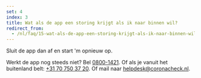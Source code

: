 ```yaml
---
set: 4
index: 3
title: Wat als de app een storing krijgt als ik naar binnen wil?
redirect_from: 
  - /nl/faq/15-wat-als-de-app-een-storing-krijgt-als-ik-naar-binnen-wil
---
```

Sluit de app dan af en start 'm opnieuw op. 

Werkt de app nog steeds niet? Bel <a href="tel:08001421">0800-1421</a>. Of als je vanuit het buitenland belt: <a href="tel:+31707503720">+31 70 750 37 20</a>. Of mail naar [helpdesk@coronacheck.nl](mailto:helpdesk@coronacheck.nl).
